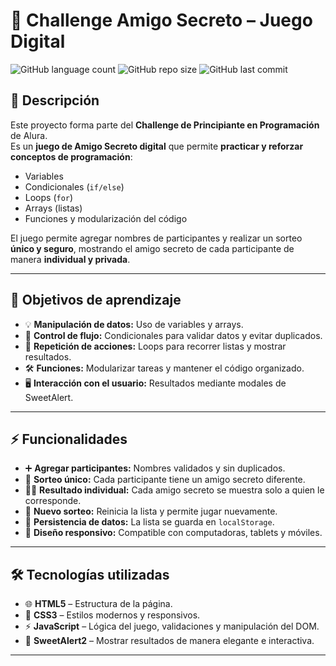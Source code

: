 # 🎁 Challenge Amigo Secreto – Juego Digital

![GitHub language count](https://img.shields.io/github/languages/count/DawnyCTI/Amigo-Secreto) 
![GitHub repo size](https://img.shields.io/github/repo-size/DawnyCTI/Amigo-Secreto) 
![GitHub last commit](https://img.shields.io/github/last-commit/DawnyCTI/Amigo-Secreto)

## 📖 Descripción

Este proyecto forma parte del **Challenge de Principiante en Programación** de Alura.  
Es un **juego de Amigo Secreto digital** que permite **practicar y reforzar conceptos de programación**:

- Variables  
- Condicionales (`if/else`)  
- Loops (`for`)  
- Arrays (listas)  
- Funciones y modularización del código  

El juego permite agregar nombres de participantes y realizar un sorteo **único y seguro**, mostrando el amigo secreto de cada participante de manera **individual y privada**.  

---

## 🎯 Objetivos de aprendizaje

- 💡 **Manipulación de datos:** Uso de variables y arrays.  
- 🔄 **Control de flujo:** Condicionales para validar datos y evitar duplicados.  
- 🔁 **Repetición de acciones:** Loops para recorrer listas y mostrar resultados.  
- 🛠 **Funciones:** Modularizar tareas y mantener el código organizado.  
- 🖥 **Interacción con el usuario:** Resultados mediante modales de SweetAlert.  

---

## ⚡ Funcionalidades

- ➕ **Agregar participantes:** Nombres validados y sin duplicados.  
- 🎲 **Sorteo único:** Cada participante tiene un amigo secreto diferente.  
- 🕵️‍♂️ **Resultado individual:** Cada amigo secreto se muestra solo a quien le corresponde.  
- 🔄 **Nuevo sorteo:** Reinicia la lista y permite jugar nuevamente.  
- 💾 **Persistencia de datos:** La lista se guarda en `localStorage`.  
- 📱 **Diseño responsivo:** Compatible con computadoras, tablets y móviles.  

---

## 🛠 Tecnologías utilizadas

- 🌐 **HTML5** – Estructura de la página.  
- 🎨 **CSS3** – Estilos modernos y responsivos.  
- ⚡ **JavaScript** – Lógica del juego, validaciones y manipulación del DOM.  
- 💬 **SweetAlert2** – Mostrar resultados de manera elegante e interactiva.  

---

